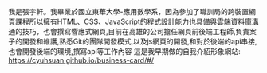 我是張宇軒。我畢業於國立東華大學-應用數學系，因為參加了職訓局的跨裝置網頁課程所以擁有HTML、CSS、JavaScript的程式設計能力也具備與雲端資料庫溝通的技巧，也會撰寫響應式網頁,目前在高雄的公司擔任網頁前後端工程師,負責案子的開發和維護,熟悉Git的團隊開發模式,以及js網頁的開發,和對於後端的api串接,也會開發後端的環境,撰寫api等工作內容
這是我早期做的自我介紹形象網站:
https://cyuhsuan.github.io/business-card/#/
<!---
Cyuhsuan/Cyuhsuan is a ✨ special ✨ repository because its `README.md` (this file) appears on your GitHub profile.
You can click the Preview link to take a look at your changes.
--->

